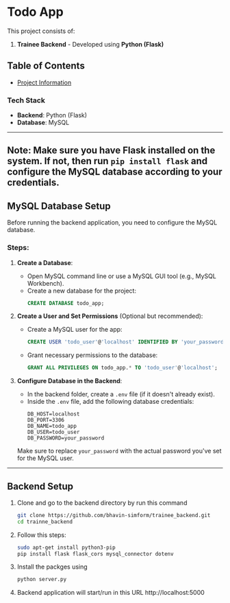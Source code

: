 # Todo App

This project consists of:  
1. **Trainee Backend** - Developed using **Python (Flask)**  

## Table of Contents
- [Project Information](#project-information)

### Tech Stack
- **Backend**: Python (Flask)
- **Database**: MySQL

---

## Note: Make sure you have Flask installed on the system. If not, then run `pip install flask` and configure the MySQL database according to your credentials.

## MySQL Database Setup

Before running the backend application, you need to configure the MySQL database.

### Steps:

1. **Create a Database**:
   - Open MySQL command line or use a MySQL GUI tool (e.g., MySQL Workbench).
   - Create a new database for the project:
     ```sql
     CREATE DATABASE todo_app;
     ```

2. **Create a User and Set Permissions** (Optional but recommended):
   - Create a MySQL user for the app:
     ```sql
     CREATE USER 'todo_user'@'localhost' IDENTIFIED BY 'your_password';
     ```
   - Grant necessary permissions to the database:
     ```sql
     GRANT ALL PRIVILEGES ON todo_app.* TO 'todo_user'@'localhost';
     ```

3. **Configure Database in the Backend**:
   - In the backend folder, create a `.env` file (if it doesn't already exist).
   - Inside the `.env` file, add the following database credentials:
     ```plaintext
     DB_HOST=localhost
     DB_PORT=3306
     DB_NAME=todo_app
     DB_USER=todo_user
     DB_PASSWORD=your_password
     ```

   Make sure to replace `your_password` with the actual password you've set for the MySQL user.

---


## Backend Setup 

1. Clone and go to the backend directory by run this command
   ```bash
   git clone https://github.com/bhavin-simform/trainee_backend.git
   cd trainne_backend

2. Follow this steps:
   ```bash
   sudo apt-get install python3-pip
   pip install flask flask_cors mysql_connector dotenv

3. Install the packges using 
    ```bash
    python server.py

4. Backend application will start/run in this URL http://localhost:5000
